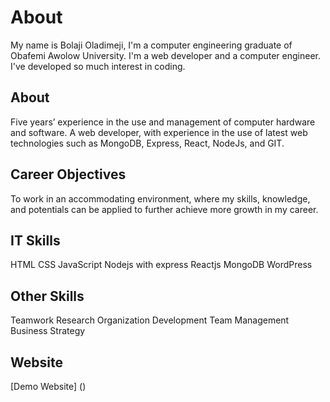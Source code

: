 # About 
My name is Bolaji Oladimeji, I'm a computer engineering graduate of Obafemi Awolow University.
I'm a web developer and a computer engineer.
I've developed so much interest in coding.

## About
Five years’ experience in the use and management of computer hardware and software.
A web developer, with experience in the use of latest web technologies such as MongoDB, Express, React, NodeJs, and GIT.

## Career Objectives
To work in an accommodating environment, where my skills, knowledge, and potentials can be applied to further achieve more growth in my career.

## IT Skills
HTML
CSS
JavaScript
Nodejs with express
Reactjs
MongoDB
WordPress

## Other Skills
Teamwork
Research
Organization Development
Team Management
Business Strategy

## Website
[Demo Website] ()